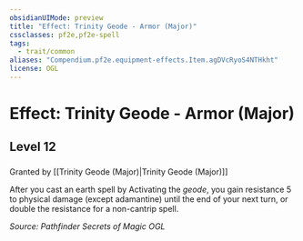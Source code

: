 ```yaml
---
obsidianUIMode: preview
title: "Effect: Trinity Geode - Armor (Major)"
cssclasses: pf2e,pf2e-spell
tags:
  - trait/common
aliases: "Compendium.pf2e.equipment-effects.Item.agDVcRyoS4NTHkht"
license: OGL
---
```

# Effect: Trinity Geode - Armor (Major)
## Level 12
### 






Granted by [[Trinity Geode (Major)|Trinity Geode (Major)]]

After you cast an earth spell by Activating the _geode_, you gain resistance 5 to physical damage (except adamantine) until the end of your next turn, or double the resistance for a non-cantrip spell.

*Source: Pathfinder Secrets of Magic*
*OGL*